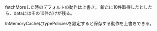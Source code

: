 fetchMoreした時のデフォルトの動作は上書き。
新たに10件取得したとしたら、dataにはその10件だけが残る。

InMemoryCacheにtypePoliciesを設定すると保存する動作を上書きできる。
